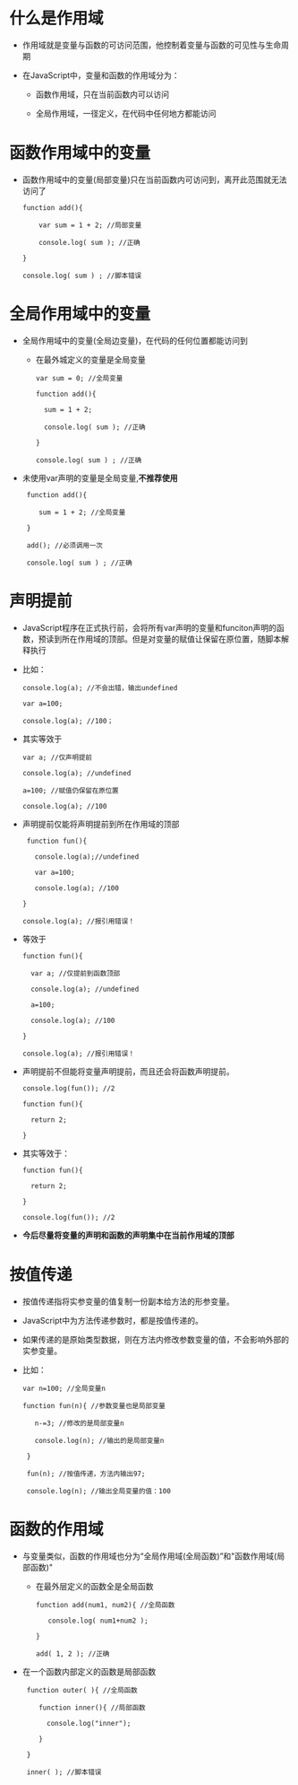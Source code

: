 # 什么是作用域

 - 作用域就是变量与函数的可访问范围，他控制着变量与函数的可见性与生命周期

 - 在JavaScript中，变量和函数的作用域分为：

   - 函数作用域，只在当前函数内可以访问

   - 全局作用域，一径定义，在代码中任何地方都能访问

# 函数作用域中的变量

 - 函数作用域中的变量(局部变量)只在当前函数内可访问到，离开此范围就无法访问了

       function add(){

           var sum = 1 + 2; //局部变量

           console.log( sum ); //正确

       }

       console.log( sum ) ; //脚本错误


# 全局作用域中的变量

 - 全局作用域中的变量(全局边变量)，在代码的任何位置都能访问到

   - 在最外城定义的变量是全局变量

         var sum = 0; //全局变量

         function add(){

           sum = 1 + 2;

           console.log( sum ); //正确

         }

         console.log( sum ) ; //正确

  - 未使用var声明的变量是全局变量,**不推荐使用**

         function add(){ 

            sum = 1 + 2; //全局变量

         }

         add(); //必须调用一次

         console.log( sum ) ; //正确

# 声明提前

  - JavaScript程序在正式执行前，会将所有var声明的变量和funciton声明的函数，预读到所在作用域的顶部。但是对变量的赋值让保留在原位置，随脚本解释执行

  - 比如：

        console.log(a); //不会出错，输出undefined 

        var a=100;

        console.log(a); //100；

- 其实等效于

      var a; //仅声明提前

      console.log(a); //undefined

      a=100; //赋值仍保留在原位置

      console.log(a); //100


 - 声明提前仅能将声明提前到所在作用域的顶部

        function fun(){ 

          console.log(a);//undefined

          var a=100;

          console.log(a); //100

       }

       console.log(a); //报引用错误！

- 等效于

      function fun(){

        var a; //仅提前到函数顶部

        console.log(a); //undefined

        a=100;

        console.log(a); //100

      }

      console.log(a); //报引用错误！

- 声明提前不但能将变量声明提前，而且还会将函数声明提前。

      console.log(fun()); //2

      function fun(){

        return 2;

      }

- 其实等效于：

      function fun(){

        return 2;

      }

      console.log(fun()); //2

- **今后尽量将变量的声明和函数的声明集中在当前作用域的顶部**

# 按值传递

  - 按值传递指将实参变量的值复制一份副本给方法的形参变量。

  - JavaScript中为方法传递参数时，都是按值传递的。

  - 如果传递的是原始类型数据，则在方法内修改参数变量的值，不会影响外部的实参变量。

  - 比如：

        var n=100; //全局变量n

        function fun(n){ //参数变量也是局部变量

           n-=3; //修改的是局部变量n

           console.log(n); //输出的是局部变量n

         }

         fun(n); //按值传递，方法内输出97;

         console.log(n); //输出全局变量的值：100

# 函数的作用域

 - 与变量类似，函数的作用域也分为“全局作用域(全局函数)”和"函数作用域(局部函数)"

   - 在最外层定义的函数全是全局函数

         function add(num1, num2){ //全局函数 

            console.log( num1+num2 );

         }

         add( 1, 2 ); //正确

  - 在一个函数内部定义的函数是局部函数

         function outer( ){ //全局函数 

            function inner(){ //局部函数

              console.log("inner");

            }

         }

         inner( ); //脚本错误
